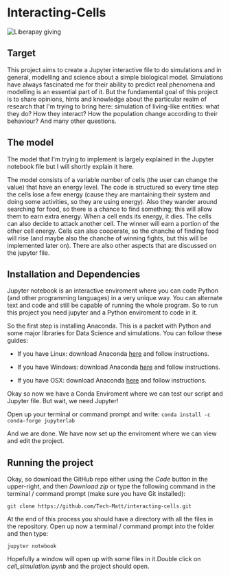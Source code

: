 # Interacting-Cells

![Liberapay giving](https://img.shields.io/liberapay/gives/techmatt01)

## Target
This project aims to create a Jupyter interactive file to do simulations and in general, modelling and science about a simple biological model.
Simulations have always fascinated me for their ability to predict real phenomena and modelling is an essential part of it.
But the fundamental goal of this project is to share opinions, hints and knowledge about the particular realm of research that I'm trying to bring here: simulation of living-like entities:
what they do? How they interact? How the population change according to their behaviour? And many other questions.

## The model
The model that I'm trying to implement is largely explained in the Jupyter notebook file but I will shortly explain it here.

The model consists of a variable number of cells (the user can change the value) that have an energy level. The code is structured so every time step the cells lose a few energy (cause they are mantaining their system and doing some activities, so they are using energy). Also they wander around searching for food, so there is a chance to find something; this will allow them to earn extra energy. When a cell ends its energy, it dies. The cells can also decide to attack another cell. The winner will earn a portion of the other cell energy. Cells can also cooperate, so the chanche of finding food will rise (and maybe also the chanche of winning fights, but this will be implemented later on). There are also other aspects that are discussed on the jupyter file.

## Installation and Dependencies
Jupyter notebook is an interactive enviroment where you can code Python (and other programming languages) in a very unique way. You can alternate text and code and still be capable of running the whole program. So to run this project you need jupyter and a Python enviroment to code in it.

So the first step is installing Anaconda. This is a packet with Python and some major libraries for Data Science and simulations. You can follow these guides:

- If you have Linux: download Anaconda [here](https://repo.anaconda.com/archive/Anaconda3-2020.07-Linux-x86_64.sh "here") and follow instructions.

- If you have Windows: download Anaconda [here](https://repo.anaconda.com/archive/Anaconda3-2020.07-Windows-x86_64.exe "here") and follow instructions.

- If you have OSX: download Anaconda [here](https://repo.anaconda.com/archive/Anaconda3-2020.07-MacOSX-x86_64.pkg "here") and follow instructions.

Okay so now we have a Conda Enviroment where we can test our script and Jupyter file. But wait, we need Jupyter!

Open up your terminal or command prompt and write:
`conda install -c conda-forge jupyterlab`

And we are done. We have now set up the enviroment where we can view and edit the project.


## Running the project

 Okay, so download the GitHub repo either using the *Code* button in the upper-right, and then *Download zip* or type the following command in the terminal / command prompt (make sure you have Git installed):

 `git clone https://github.com/Tech-Matt/interacting-cells.git`

 At the end of this process you should have a directory with all the files in the repository.
 Open up now a terminal / command prompt into the folder and then type:

 `jupyter notebook`

 Hopefully a window will open up with some files in it.Double click on *cell_simulation.ipynb* and the project should open.
